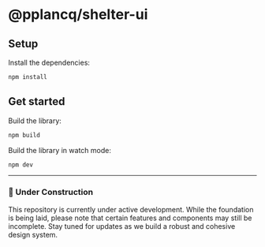 # @pplancq/shelter-ui

## Setup

Install the dependencies:

```bash
npm install
```

## Get started

Build the library:

```bash
npm build
```

Build the library in watch mode:

```bash
npm dev
```
---

### 🚧 Under Construction

This repository is currently under active development.
While the foundation is being laid, please note that certain features and components may still be incomplete.
Stay tuned for updates as we build a robust and cohesive design system.
